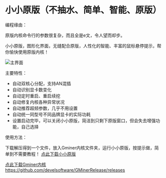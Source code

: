 # 小小原版（不抽水、简单、智能、原版）

编程缘由：

原版内核命令行的参数很复杂，而且全是e文，令人望而却步。

小小原版，图形化界面，无缝配合原版，人性化的智能、丰富的鼠标悬停提示，帮你愉快使用原版内核！


![主界面](https://github.com/MagicXC/GminerUITool/blob/main/20210812150753.png)

主要特性：
* 自动双核心分配，支持AN混插
* 自动识别显卡数变化
* 自动定时重启、重启续挖
* 自动修复内核各种异常状况
* 自动推荐超频参数，几乎不用设置
* 自动统一同型号不同品牌显卡的实际功耗
* 设置启动完毕，可以关闭小小原版，简洁到只剩下原版窗口，但会失去增强功能，自己选择

使用方法：

下载解压得到一个文件，放入Gminer内核文件夹，运行小小原版，按提示做，简单到不需要教程！ [点此下载小小原版](https://github.com/MagicXC/GminerUITool/releases)

[点此下载Gminer内核https://github.com/develsoftware/GMinerRelease/releases](https://github.com/develsoftware/GMinerRelease/releases)
